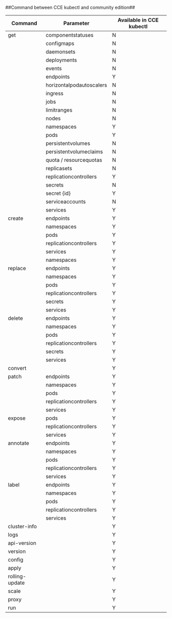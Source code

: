 ##Command between CCE kubectl and community edition##

Command|Parameter|Available in CCE kubectl|
----- | ----- | ----- |
 get 	| componentstatuses | N |
 		| configmaps | N |
  		| daemonsets | N |
  		| deployments | N |
  		| events | N |
 		| endpoints | Y |
 		| horizontalpodautoscalers | N |
 		| ingress | N |
 		| jobs | N |
 		| limitranges | N |
 		| nodes | N |
     	| namespaces | Y |  
     	| pods | Y |
     	| persistentvolumes | N |
     	| persistentvolumeclaims | N |
     	| quota / resourcequotas | N |
     	| replicasets | N |
     	| replicationcontrollers | Y |
     	| secrets | N |
     	| secret {id} | Y |
     	| serviceaccounts | N |
     	| services | Y |
create	|endpoints | Y |
	  	|namespaces | Y |
		|pods | Y |
		|replicationcontrollers | Y |
		|services | Y |
		|namespaces | Y |		
replace |	endpoints | Y |
		|namespaces | Y |	
		|pods | Y |
		|replicationcontrollers	| Y |
		|secrets | Y |
		|services | Y |	
delete	|endpoints | Y |
		|namespaces | Y |	
		|pods | Y |
		|replicationcontrollers	| Y |
		|secrets | Y |
		|services | Y |	
convert	|	| Y |
patch 	|endpoints	| Y |
		|namespaces| Y |	
		|pods	| Y |
		|replicationcontrollers	| Y |
		|services | Y |
expose  |pods	| Y |
		|replicationcontrollers	| Y |
		|services	| Y |
annotate|endpoints	| Y |
		|namespaces | Y |	
		|pods	| Y |
		|replicationcontrollers	| Y |
		|services	| Y |
label	|endpoints	| Y |
		|namespaces| Y |	
		|pods	| Y |
		|replicationcontrollers	| Y |
		|services	| Y |
cluster-info|	| Y |
logs	|| Y |
api-version|| Y |
version || Y |
config  || Y |
apply   || Y |
rolling-update || Y |
scale || Y |
proxy || Y |
run   || Y |
		
		
		

